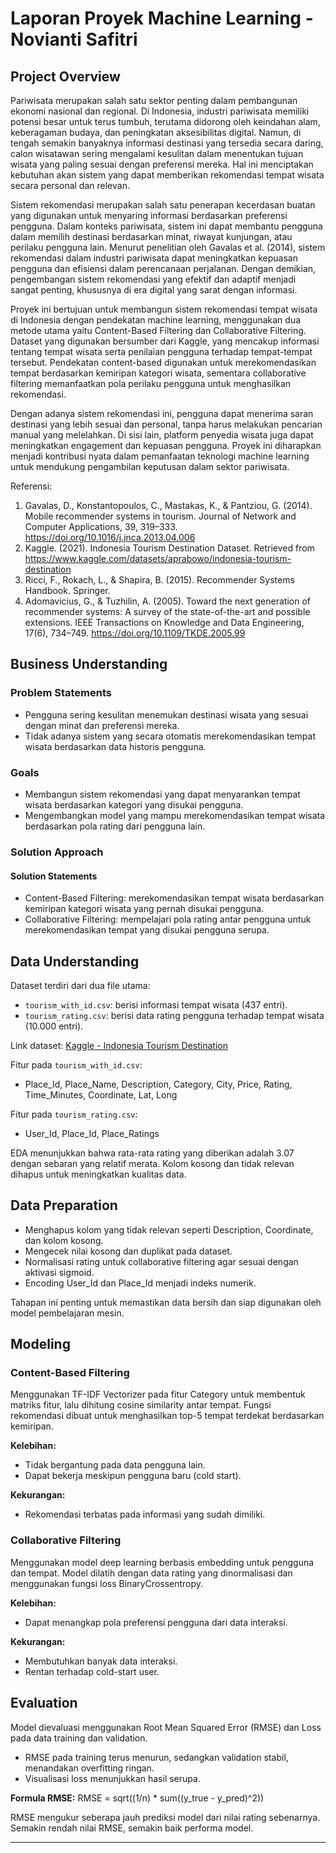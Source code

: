 # Laporan Proyek Machine Learning - Novianti Safitri

## Project Overview

Pariwisata merupakan salah satu sektor penting dalam pembangunan ekonomi nasional dan regional. Di Indonesia, industri pariwisata memiliki potensi besar untuk terus tumbuh, terutama didorong oleh keindahan alam, keberagaman budaya, dan peningkatan aksesibilitas digital. Namun, di tengah semakin banyaknya informasi destinasi yang tersedia secara daring, calon wisatawan sering mengalami kesulitan dalam menentukan tujuan wisata yang paling sesuai dengan preferensi mereka. Hal ini menciptakan kebutuhan akan sistem yang dapat memberikan rekomendasi tempat wisata secara personal dan relevan.

Sistem rekomendasi merupakan salah satu penerapan kecerdasan buatan yang digunakan untuk menyaring informasi berdasarkan preferensi pengguna. Dalam konteks pariwisata, sistem ini dapat membantu pengguna dalam memilih destinasi berdasarkan minat, riwayat kunjungan, atau perilaku pengguna lain. Menurut penelitian oleh Gavalas et al. (2014), sistem rekomendasi dalam industri pariwisata dapat meningkatkan kepuasan pengguna dan efisiensi dalam perencanaan perjalanan. Dengan demikian, pengembangan sistem rekomendasi yang efektif dan adaptif menjadi sangat penting, khususnya di era digital yang sarat dengan informasi.

Proyek ini bertujuan untuk membangun sistem rekomendasi tempat wisata di Indonesia dengan pendekatan machine learning, menggunakan dua metode utama yaitu Content-Based Filtering dan Collaborative Filtering. Dataset yang digunakan bersumber dari Kaggle, yang mencakup informasi tentang tempat wisata serta penilaian pengguna terhadap tempat-tempat tersebut. Pendekatan content-based digunakan untuk merekomendasikan tempat berdasarkan kemiripan kategori wisata, sementara collaborative filtering memanfaatkan pola perilaku pengguna untuk menghasilkan rekomendasi.

Dengan adanya sistem rekomendasi ini, pengguna dapat menerima saran destinasi yang lebih sesuai dan personal, tanpa harus melakukan pencarian manual yang melelahkan. Di sisi lain, platform penyedia wisata juga dapat meningkatkan engagement dan kepuasan pengguna. Proyek ini diharapkan menjadi kontribusi nyata dalam pemanfaatan teknologi machine learning untuk mendukung pengambilan keputusan dalam sektor pariwisata.

Referensi:
1. Gavalas, D., Konstantopoulos, C., Mastakas, K., & Pantziou, G. (2014). Mobile recommender systems in tourism. Journal of Network and Computer Applications, 39, 319–333. https://doi.org/10.1016/j.jnca.2013.04.006
2. Kaggle. (2021). Indonesia Tourism Destination Dataset. Retrieved from https://www.kaggle.com/datasets/aprabowo/indonesia-tourism-destination
3. Ricci, F., Rokach, L., & Shapira, B. (2015). Recommender Systems Handbook. Springer.
4. Adomavicius, G., & Tuzhilin, A. (2005). Toward the next generation of recommender systems: A survey of the state-of-the-art and possible extensions. IEEE Transactions on Knowledge and Data Engineering, 17(6), 734–749. https://doi.org/10.1109/TKDE.2005.99

## Business Understanding

### Problem Statements

- Pengguna sering kesulitan menemukan destinasi wisata yang sesuai dengan minat dan preferensi mereka.
- Tidak adanya sistem yang secara otomatis merekomendasikan tempat wisata berdasarkan data historis pengguna.

### Goals

- Membangun sistem rekomendasi yang dapat menyarankan tempat wisata berdasarkan kategori yang disukai pengguna.
- Mengembangkan model yang mampu merekomendasikan tempat wisata berdasarkan pola rating dari pengguna lain.

### Solution Approach

#### Solution Statements

- Content-Based Filtering: merekomendasikan tempat wisata berdasarkan kemiripan kategori wisata yang pernah disukai pengguna.
- Collaborative Filtering: mempelajari pola rating antar pengguna untuk merekomendasikan tempat yang disukai pengguna serupa.

## Data Understanding

Dataset terdiri dari dua file utama:
- `tourism_with_id.csv`: berisi informasi tempat wisata (437 entri).
- `tourism_rating.csv`: berisi data rating pengguna terhadap tempat wisata (10.000 entri).

Link dataset: [Kaggle - Indonesia Tourism Destination](https://www.kaggle.com/datasets/aprabowo/indonesia-tourism-destination)

Fitur pada `tourism_with_id.csv`:
- Place_Id, Place_Name, Description, Category, City, Price, Rating, Time_Minutes, Coordinate, Lat, Long

Fitur pada `tourism_rating.csv`:
- User_Id, Place_Id, Place_Ratings

EDA menunjukkan bahwa rata-rata rating yang diberikan adalah 3.07 dengan sebaran yang relatif merata. Kolom kosong dan tidak relevan dihapus untuk meningkatkan kualitas data.

## Data Preparation

- Menghapus kolom yang tidak relevan seperti Description, Coordinate, dan kolom kosong.
- Mengecek nilai kosong dan duplikat pada dataset.
- Normalisasi rating untuk collaborative filtering agar sesuai dengan aktivasi sigmoid.
- Encoding User_Id dan Place_Id menjadi indeks numerik.

Tahapan ini penting untuk memastikan data bersih dan siap digunakan oleh model pembelajaran mesin.

## Modeling

### Content-Based Filtering
Menggunakan TF-IDF Vectorizer pada fitur Category untuk membentuk matriks fitur, lalu dihitung cosine similarity antar tempat. Fungsi rekomendasi dibuat untuk menghasilkan top-5 tempat terdekat berdasarkan kemiripan.

**Kelebihan:**
- Tidak bergantung pada data pengguna lain.
- Dapat bekerja meskipun pengguna baru (cold start).

**Kekurangan:**
- Rekomendasi terbatas pada informasi yang sudah dimiliki.

### Collaborative Filtering
Menggunakan model deep learning berbasis embedding untuk pengguna dan tempat. Model dilatih dengan data rating yang dinormalisasi dan menggunakan fungsi loss BinaryCrossentropy.

**Kelebihan:**
- Dapat menangkap pola preferensi pengguna dari data interaksi.

**Kekurangan:**
- Membutuhkan banyak data interaksi.
- Rentan terhadap cold-start user.

## Evaluation

Model dievaluasi menggunakan Root Mean Squared Error (RMSE) dan Loss pada data training dan validation.

- RMSE pada training terus menurun, sedangkan validation stabil, menandakan overfitting ringan.
- Visualisasi loss menunjukkan hasil serupa.

**Formula RMSE:**
RMSE = sqrt((1/n) * sum((y_true - y_pred)^2))

RMSE mengukur seberapa jauh prediksi model dari nilai rating sebenarnya. Semakin rendah nilai RMSE, semakin baik performa model.

---
